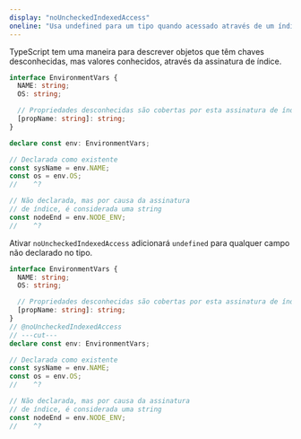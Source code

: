 ```yaml
---
display: "noUncheckedIndexedAccess"
oneline: "Usa undefined para um tipo quando acessado através de um índice"
---
```


TypeScript tem uma maneira para descrever objetos que têm chaves desconhecidas, mas valores conhecidos, através da assinatura de índice.

```ts twoslash
interface EnvironmentVars {
  NAME: string;
  OS: string;

  // Propriedades desconhecidas são cobertas por esta assinatura de índice.
  [propName: string]: string;
}

declare const env: EnvironmentVars;

// Declarada como existente
const sysName = env.NAME;
const os = env.OS;
//    ^?

// Não declarada, mas por causa da assinatura
// de índice, é considerada uma string
const nodeEnd = env.NODE_ENV;
//    ^?
```

Ativar `noUncheckedIndexedAccess` adicionará `undefined` para qualquer campo não declarado no tipo.

```ts twoslash
interface EnvironmentVars {
  NAME: string;
  OS: string;

  // Propriedades desconhecidas são cobertas por esta assinatura de índice.
  [propName: string]: string;
}
// @noUncheckedIndexedAccess
// ---cut---
declare const env: EnvironmentVars;

// Declarada como existente
const sysName = env.NAME;
const os = env.OS;
//    ^?

// Não declarada, mas por causa da assinatura
// de índice, é considerada uma string
const nodeEnd = env.NODE_ENV;
//    ^?
```
